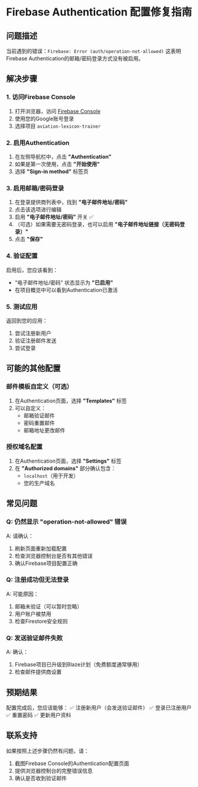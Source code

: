# Firebase Authentication 配置修复指南

## 问题描述
当前遇到的错误：`Firebase: Error (auth/operation-not-allowed)`
这表明Firebase Authentication的邮箱/密码登录方式没有被启用。

## 解决步骤

### 1. 访问Firebase Console
1. 打开浏览器，访问 [Firebase Console](https://console.firebase.google.com)
2. 使用您的Google账号登录
3. 选择项目 `aviation-lexicon-trainer`

### 2. 启用Authentication
1. 在左侧导航栏中，点击 **"Authentication"**
2. 如果是第一次使用，点击 **"开始使用"**
3. 选择 **"Sign-in method"** 标签页

### 3. 启用邮箱/密码登录
1. 在登录提供商列表中，找到 **"电子邮件地址/密码"**
2. 点击该选项进行编辑
3. 启用 **"电子邮件地址/密码"** 开关 ✅
4. （可选）如果需要无密码登录，也可以启用 **"电子邮件地址链接（无密码登录）"**
5. 点击 **"保存"**

### 4. 验证配置
启用后，您应该看到：
- "电子邮件地址/密码" 状态显示为 **"已启用"**
- 在项目概览中可以看到Authentication已激活

### 5. 测试应用
返回到您的应用：
1. 尝试注册新用户
2. 验证注册邮件发送
3. 尝试登录

## 可能的其他配置

### 邮件模板自定义（可选）
1. 在Authentication页面，选择 **"Templates"** 标签
2. 可以自定义：
   - 邮箱验证邮件
   - 密码重置邮件
   - 邮箱地址更改邮件

### 授权域名配置
1. 在Authentication页面，选择 **"Settings"** 标签
2. 在 **"Authorized domains"** 部分确认包含：
   - `localhost`（用于开发）
   - 您的生产域名

## 常见问题

### Q: 仍然显示 "operation-not-allowed" 错误
A: 请确认：
1. 刷新页面重新加载配置
2. 检查浏览器控制台是否有其他错误
3. 确认Firebase项目配置正确

### Q: 注册成功但无法登录
A: 可能原因：
1. 邮箱未验证（可以暂时忽略）
2. 用户账户被禁用
3. 检查Firestore安全规则

### Q: 发送验证邮件失败
A: 确认：
1. Firebase项目已升级到Blaze计划（免费额度通常够用）
2. 检查邮件提供商设置

## 预期结果
配置完成后，您应该能够：
✅ 注册新用户（会发送验证邮件）
✅ 登录已注册用户
✅ 重置密码
✅ 更新用户资料

## 联系支持
如果按照上述步骤仍然有问题，请：
1. 截图Firebase Console的Authentication配置页面
2. 提供浏览器控制台的完整错误信息
3. 确认是否收到验证邮件 